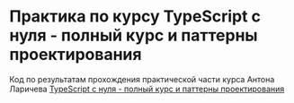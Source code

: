 # Практика по курсу TypeScript с нуля - полный курс и паттерны проектирования

Код по результатам прохождения практической части курса Антона Ларичева [TypeScript с нуля - полный курс и паттерны проектирования][1] 

[1]: https://stepik.org/course/111297/info 'https://stepik.org/course/111297/info'
